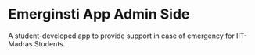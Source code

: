 # Emerginsti App Admin Side

A student-developed app to provide support in case of emergency for IIT-Madras Students.
